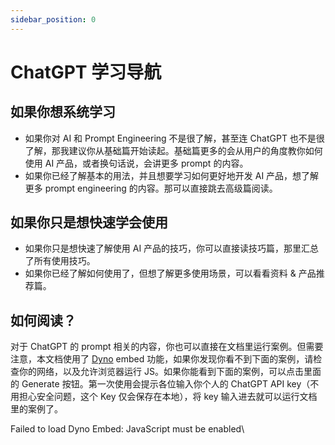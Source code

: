 ```yaml
---
sidebar_position: 0
---
```


# ChatGPT 学习导航

## 如果你想系统学习

* 如果你对 AI 和 Prompt Engineering 不是很了解，甚至连 ChatGPT 也不是很了解，那我建议你从基础篇开始读起。基础篇更多的会从用户的角度教你如何使用 AI 产品，或者换句话说，会讲更多 prompt 的内容。
* 如果你已经了解基本的用法，并且想要学习如何更好地开发 AI 产品，想了解更多 prompt engineering 的内容。那可以直接跳去高级篇阅读。

## 如果你只是想快速学会使用

* 如果你只是想快速了解使用 AI 产品的技巧，你可以直接读技巧篇，那里汇总了所有使用技巧。
* 如果你已经了解如何使用了，但想了解更多使用场景，可以看看资料 & 产品推荐篇。

## 如何阅读？

对于 ChatGPT 的 prompt 相关的内容，你也可以直接在文档里运行案例。但需要注意，本文档使用了 [Dyno](https://trydyno.com/) embed 功能，如果你发现你看不到下面的案例，请检查你的网络，以及允许浏览器运行 JS。如果你能看到下面的案例，可以点击里面的 Generate 按钮。第一次使用会提示各位输入你个人的 ChatGPT API key（不用担心安全问题，这个 Key 仅会保存在本地），将 key 输入进去就可以运行文档里的案例了。

Failed to load Dyno Embed: JavaScript must be enabled\
